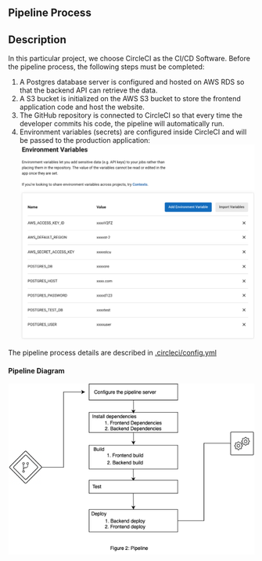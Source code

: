 ## Pipeline Process

## Description

In this particular project, we choose CircleCI as the CI/CD Software. Before the pipeline process, the following steps must be completed:

1. A Postgres database server is configured and hosted on AWS RDS so that the backend API can retrieve the data.
2. A S3 bucket is initialized on the AWS S3 bucket to store the frontend application code and host the website.
3. The GitHub repository is connected to CircleCI so that every time the developer commits his code, the pipeline will automatically run.
4. Environment variables (secrets) are configured inside CircleCI and will be passed to the production application:
   <img src="./EnvironmentVariablesCircleCI.png">

The pipeline process details are described in [.circleci/config.yml](../.circleci/circleci.config.yml)

#### Pipeline Diagram

<img src="./pipeline.png" />
